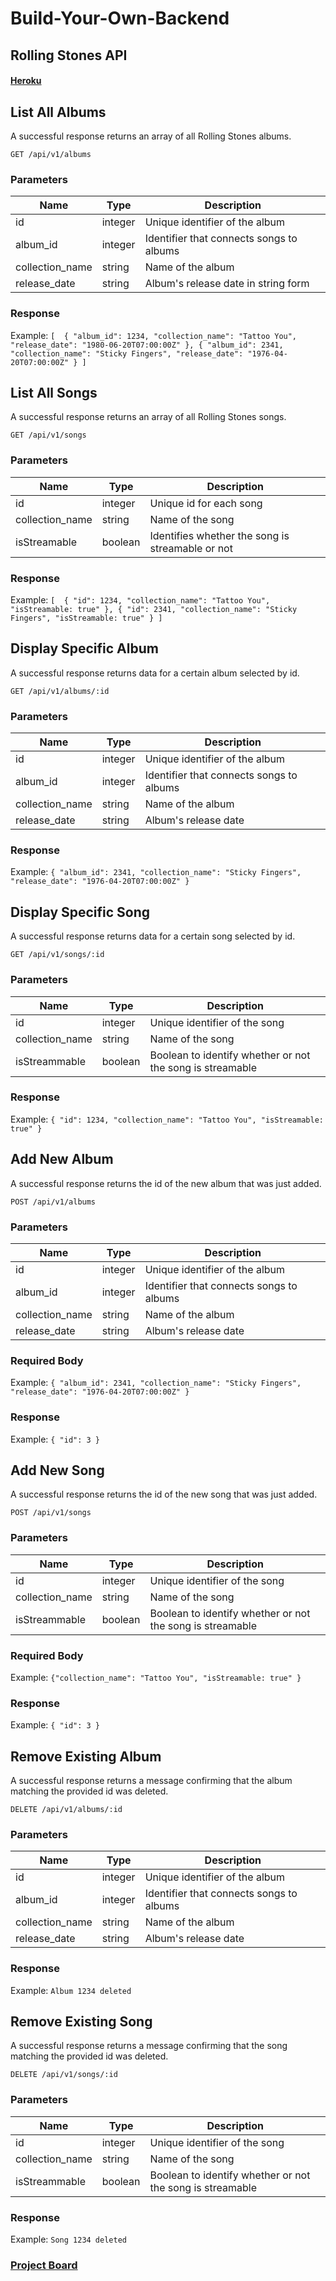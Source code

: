# Build-Your-Own-Backend
## Rolling Stones API
#### [Heroku](https://rolling-stones-api.herokuapp.com/)

## List All Albums
A successful response returns an array of all Rolling Stones albums.

```
GET /api/v1/albums
```

### Parameters

| Name | Type | Description |
|------|------|-------------|
|id|integer| Unique identifier of the album|
|album_id|integer|Identifier that connects songs to albums|
|collection_name|string| Name of the album|
|release_date|string| Album's release date in string form|

### Response

Example: ```[ 
              { "album_id": 1234, "collection_name": "Tattoo You", "release_date": "1980-06-20T07:00:00Z" },
              { "album_id": 2341, "collection_name": "Sticky Fingers", "release_date": "1976-04-20T07:00:00Z" }
              ]```
              
              
## List All Songs
A successful response returns an array of all Rolling Stones songs.

```
GET /api/v1/songs
```

### Parameters

| Name | Type | Description |
|------|------|-------------|
|id|integer| Unique id for each song|
|collection_name|string| Name of the song|
|isStreamable|boolean| Identifies whether the song is streamable or not|

### Response

Example: ```[ 
              { "id": 1234, "collection_name": "Tattoo You", "isStreamable: true" },
              { "id": 2341, "collection_name": "Sticky Fingers", "isStreamable: true" }
              ]```
              
## Display Specific Album

A successful response returns data for a certain album selected by id.

```
GET /api/v1/albums/:id
```

### Parameters

| Name | Type | Description |
|------|------|-------------|
|id|integer| Unique identifier of the album|
|album_id|integer|Identifier that connects songs to albums|
|collection_name|string| Name of the album|
|release_date|string| Album's release date|

### Response

Example: ```{ "album_id": 2341, "collection_name": "Sticky Fingers", "release_date": "1976-04-20T07:00:00Z" }```


## Display Specific Song

A successful response returns data for a certain song selected by id.

```
GET /api/v1/songs/:id
```

### Parameters

| Name | Type | Description |
|------|------|-------------|
|id|integer| Unique identifier of the song|
|collection_name|string| Name of the song|
|isStreammable|boolean| Boolean to identify whether or not the song is streamable|

### Response

Example: ```{ "id": 1234, "collection_name": "Tattoo You", "isStreamable: true" }```


## Add New Album

A successful response returns the id of the new album that was just added.

```
POST /api/v1/albums
```

### Parameters

| Name | Type | Description |
|------|------|-------------|
|id|integer| Unique identifier of the album|
|album_id|integer|Identifier that connects songs to albums|
|collection_name|string| Name of the album|
|release_date|string| Album's release date|

### Required Body

Example: ```{ "album_id": 2341, "collection_name": "Sticky Fingers", "release_date": "1976-04-20T07:00:00Z" }```

### Response

Example: ```{ "id": 3 }```

## Add New Song

A successful response returns the id of the new song that was just added.

```
POST /api/v1/songs
```

### Parameters

| Name | Type | Description |
|------|------|-------------|
|id|integer| Unique identifier of the song|
|collection_name|string| Name of the song|
|isStreammable|boolean| Boolean to identify whether or not the song is streamable|

### Required Body

Example: ```{"collection_name": "Tattoo You", "isStreamable: true" }```

### Response

Example: ```{ "id": 3 }```

## Remove Existing Album

A successful response returns a message confirming that the album matching the provided id was deleted.

```
DELETE /api/v1/albums/:id
```

### Parameters

| Name | Type | Description |
|------|------|-------------|
|id|integer| Unique identifier of the album|
|album_id|integer|Identifier that connects songs to albums|
|collection_name|string| Name of the album|
|release_date|string| Album's release date|

### Response

Example: ```Album 1234 deleted```

## Remove Existing Song

A successful response returns a message confirming that the song matching the provided id was deleted.

```
DELETE /api/v1/songs/:id
```

### Parameters

| Name | Type | Description |
|------|------|-------------|
|id|integer| Unique identifier of the song|
|collection_name|string| Name of the song|
|isStreammable|boolean| Boolean to identify whether or not the song is streamable|

### Response

Example: ```Song 1234 deleted```

### [Project Board](https://github.com/ZoeKHarvey/Build-Your-Own-Backend/projects)




